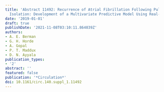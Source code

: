 ```yaml
---
title: 'Abstract 11492: Recurrence of Atrial Fibrillation Following Pulmonary Vein
  Isolation: Development of a Multivariate Predictive Model Using Real-world Data'
date: '2019-01-01'
draft: true
publishDate: '2021-11-08T03:10:11.864039Z'
authors:
- A. E. Berman
- G. H. Horde
- A. Gopal
- P. T. Maddux
- D. N. Ayyala
publication_types:
- '2'
abstract: ''
featured: false
publication: '*Circulation*'
doi: 10.1161/circ.140.suppl_1.11492
---
```


